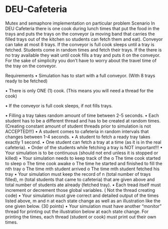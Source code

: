 # DEU-Cafeteria
Mutex and semaphore implementation on particular problem
Scenario
In DEU Cafeteria there is one cook during lunch times that put the food in the trays and puts the trays on the conveyor (a moving band that carries the filled trays out of the kitchen so students can fetch them and eat). Conveyor can take at most 8 trays. If the conveyor is full cook sleeps until a tray is fetched. Students come in random times and fetch their trays. If the there is no tray available they wait until cook fills a tray and puts it on the conveyor. For the sake of simplicity you don’t have to worry about the travel time of the tray on the conveyor.

Requirements
• Simulation has to start with a full conveyor. (With 8 trays ready to be fetched)

• There is only ONE (1) cook. (This means you will need a thread for the cook)

• If the conveyor is full cook sleeps, if not fills trays.

• Filling a tray takes random amount of time between 2-5 seconds.
• Each student has to be a different thread and has to be created at random times. (Creating constant amount of student threads prior to simulation is not ACCEPTED!!!)
• A student comes to cafeteria in random intervals that changes between 1-4 seconds.
• A student to fetch a ready tray takes exactly 1 second.
• One student can fetch a tray at a time (as it is in the real cafeteria).
• Order of the students while fetching a tray is NOT important!!!
• Your simulation is to be continuous (should not end unless it is stopped or killed)
• Your simulation needs to keep track of the
o The time cook started to sleep
o The time cook awake
o The time he started and finished to fill the nth tray o The time mth student arrived
o The time mth student fetched his tray
• Your simulation must keep the record of n (total number of trays filled), m (total students that came to cafeteria) that are given above and total number of students ate already (fetched tray).
• Each tread itself must increment or decrement those global variables. ( Not the thread creating code)
• Your simulation must give correct and detailed output of the times listed above, m and n at each state change as well as an illustration like the one given below. (30 points)
• Your simulation must have another “monitor” thread for printing out the illustration below at each state change. For printing the times, each thread (student or cook) must print out their own times.
